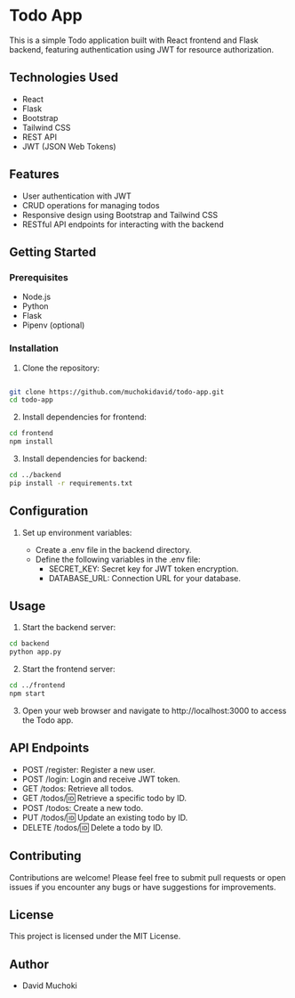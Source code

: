 # Todo App

This is a simple Todo application built with React frontend and Flask backend, featuring authentication using JWT for resource authorization.

## Technologies Used

- React
- Flask
- Bootstrap
- Tailwind CSS
- REST API
- JWT (JSON Web Tokens)

## Features

- User authentication with JWT
- CRUD operations for managing todos
- Responsive design using Bootstrap and Tailwind CSS
- RESTful API endpoints for interacting with the backend

## Getting Started

### Prerequisites

- Node.js
- Python
- Flask
- Pipenv (optional)

### Installation

1. Clone the repository:

```bash

git clone https://github.com/muchokidavid/todo-app.git
cd todo-app
```

2. Install dependencies for frontend:

```bash
cd frontend
npm install
```

3. Install dependencies for backend:

```bash
cd ../backend
pip install -r requirements.txt
```

## Configuration

1. Set up environment variables:

    - Create a .env file in the backend directory.
    - Define the following variables in the .env file:
        - SECRET_KEY: Secret key for JWT token encryption.
        - DATABASE_URL: Connection URL for your database.

## Usage

1. Start the backend server:

```bash
cd backend
python app.py
```

2. Start the frontend server:

```bash
cd ../frontend
npm start
```

3. Open your web browser and navigate to http://localhost:3000 to access the Todo app.

## API Endpoints

- POST /register: Register a new user.
- POST /login: Login and receive JWT token.
- GET /todos: Retrieve all todos.
- GET /todos/:id: Retrieve a specific todo by ID.
- POST /todos: Create a new todo.
- PUT /todos/:id: Update an existing todo by ID.
- DELETE /todos/:id: Delete a todo by ID.

## Contributing

Contributions are welcome! Please feel free to submit pull requests or open issues if you encounter any bugs or have suggestions for improvements.

## License

This project is licensed under the MIT License.

## Author

- David Muchoki